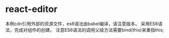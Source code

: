 # react-editor

本例cdn引用外部的资源文件，es6语法由babel编译，请注意版本。
采用ES6语法，完成对组件的创建。
注意ES6语法的调用父级方法需要bind(this)来重指this;

